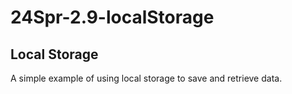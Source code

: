 # 24Spr-2.9-localStorage
## Local Storage
A simple example of using local storage to save and retrieve data.